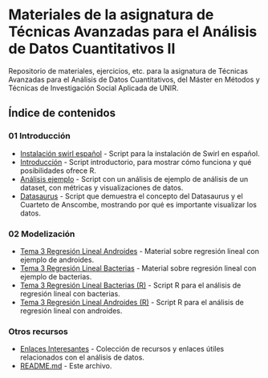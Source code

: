 # Materiales de la asignatura de Técnicas Avanzadas para el Análisis de Datos Cuantitativos II

Repositorio de materiales, ejercicios, etc. para la asignatura de Técnicas Avanzadas para el Análisis de Datos Cuantitativos, del Máster en Métodos y Técnicas de Investigación Social Aplicada de UNIR.

## Índice de contenidos

### 01 Introducción

- [Instalación swirl español](./01%20Introducción/Instalacion%20swirl%20español.R) - Script para la instalación de Swirl en español.
- [Introducción](./01%20Introducción/Introduccion.R) - Script introductorio, para mostrar cómo funciona y qué posibilidades ofrece R.
- [Análisis ejemplo](./01%20Introducción/Analisis%20ejemplo.R) - Script con un análisis de ejemplo de análisis de un dataset, con métricas y visualizaciones de datos.
- [Datasaurus](./01%20Introducción/Datasaurus.R) - Script que demuestra el concepto del Datasaurus y el Cuarteto de Anscombe, mostrando por qué es importante visualizar los datos.

### 02 Modelización

- [Tema 3 Regresión Lineal Androides](./02%20Modelización/Tema%203%20Regresion%20Lineal%20Androides.md) - Material sobre regresión lineal con ejemplo de androides.
- [Tema 3 Regresión Lineal Bacterias](./02%20Modelización/Tema%203%20Regresion%20Lineal%20Bacterias.md) - Material sobre regresión lineal con ejemplo de bacterias.
- [Tema 3 Regresión Lineal Bacterias (R)](./02%20Modelización/Tema%203%20Regresion%20Lineal%20Bacterias.R) - Script R para el análisis de regresión lineal con bacterias.
- [Tema 3 Regresión Lineal Androides (R)](./02%20Modelización/Tema%203%20Regresion%20Lineal%20Androides.R) - Script R para el análisis de regresión lineal con androides.

### Otros recursos

- [Enlaces Interesantes](./enlaces_interesantes.md) - Colección de recursos y enlaces útiles relacionados con el análisis de datos.
- [README.md](./README.md) - Este archivo.

